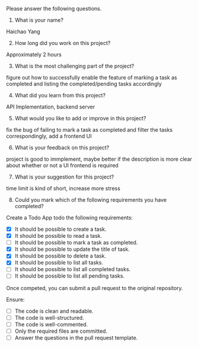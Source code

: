 Please answer the following questions.

1. What is your name?

Haichao Yang

2. How long did you work on this project?

Approximately 2 hours

3. What is the most challenging part of the project?

figure out how to successfully enable the feature of marking a task as completed and listing the completed/pending tasks accordingly

4. What did you learn from this project?

API Implementation, backend server

5. What would you like to add or improve in this project?

fix the bug of failing to mark a task as completed and filter the tasks correspondingly, add a frontend UI

6. What is your feedback on this project?

project is good to immplement, maybe better if the description is more clear about whether or not a UI frontend is required

7. What is your suggestion for this project?

time limit is kind of short, increase more stress

8. Could you mark which of the following requirements you have completed?

Create a Todo App todo the following requirements:

- [x] It should be possible to create a task.
- [x] It should be possible to read a task.
- [ ] It should be possible to mark a task as completed.
- [x] It should be possible to update the title of task.
- [x] It should be possible to delete a task.
- [x] It should be possible to list all tasks.
- [ ] It should be possible to list all completed tasks.
- [ ] It should be possible to list all pending tasks.

Once competed, you can submit a pull request to the original repository.

Ensure:

- [ ] The code is clean and readable.
- [ ] The code is well-structured.
- [ ] The code is well-commented.
- [ ] Only the required files are committed.
- [ ] Answer the questions in the pull request template.